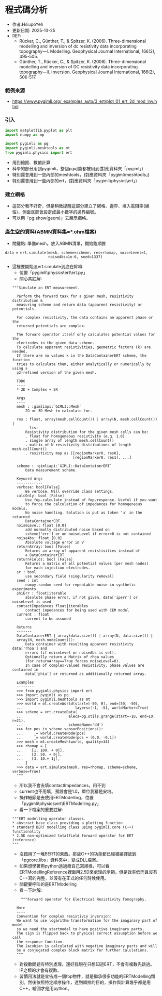 # 程式碼分析
+ 作者:HsiupoYeh
+ 更新日期: 2025-10-25
+ REF:
  + Rücker, C., Günther, T., & Spitzer, K. (2006). Three-dimensional modelling and inversion of dc resistivity data incorporating topography—I. Modelling. Geophysical Journal International, 166(2), 495-505.
  + Günther, T., Rücker, C., & Spitzer, K. (2006). Three-dimensional modelling and inversion of DC resistivity data incorporating topography—II. Inversion. Geophysical Journal International, 166(2), 506-517.

### 範例來源
+ https://www.pygimli.org/_examples_auto/3_ert/plot_01_ert_2d_mod_inv.html

### 引入
```python
import matplotlib.pyplot as plt
import numpy as np

import pygimli as pg
import pygimli.meshtools as mt
from pygimli.physics import ert
```
+ 用到繪圖、數值計算
+ 科學的部分用到pygimli，整個pg可能都被用到(對應資料夾「pygiml」)
+ 特別還會用到一些內部的meshtools，(對應資料夾「pygiml\meshtools」)
+ 特別還會用到一些內部的ert，(對應資料夾「pygimli\physics\ert」)

### 建立網格
+ 這部分我不好奇，但是稍微提醒這部分建立了網格、邊界、填入電阻率(線性)、側面底部會設定成最小數字的邊界編號。
+ 可以用「pg.show(geom)」去展示網格。

### 產生空的資料(ABMN資料集=*.ohm檔案)
+ 關鍵點: 準備mesh，放入ABMN清單，開始跑順推
```
data = ert.simulate(mesh, scheme=scheme, res=rhomap, noiseLevel=1,
                    noiseAbs=1e-6, seed=1337)
```
+ 這裡要開始追ert.simulate到底在幹嘛:
  + 位置「pygimli\physics\ert\ert.py」
  + 關心其註解:
  ```
  """Simulate an ERT measurement.

    Perform the forward task for a given mesh, resistivity distribution &
    measuring scheme and return data (apparent resistivity) or potentials.

    For complex resistivity, the data contains an apparent phase or the
    returned potentials are complex.

    The forward operator itself only calculates potential values for the
    electrodes in the given data scheme.
    To calculate apparent resistivities, geometric factors (k) are needed.
    If there are no values k in the DataContainerERT scheme, the function
    tries to calculate them, either analytically or numerically by using a
    p2-refined version of the given mesh.

    TODO
    ----
    * 2D + Complex + SR

    Args
    ----
    mesh : :gimliapi:`GIMLI::Mesh`
        2D or 3D Mesh to calculate for.

    res : float, array(mesh.cellCount()) | array(N, mesh.cellCount()) |
          list
        Resistivity distribution for the given mesh cells can be:
        . float for homogeneous resistivity (e.g. 1.0)
        . single array of length mesh.cellCount()
        . matrix of N resistivity distributions of length mesh.cellCount()
        . resistivity map as [[regionMarker0, res0],
                              [regionMarker0, res1], ...]

    scheme : :gimliapi:`GIMLI::DataContainerERT`
        Data measurement scheme.

    Keyword Args
    ------------
    verbose: bool[False]
        Be verbose. Will override class settings.
    calcOnly: bool [False]
        Use fop.calculate instead of fop.response. Useful if you want
        to force the calculation of impedances for homogeneous models.
        No noise handling. Solution is put as token 'u' in the returned
        DataContainerERT.
    noiseLevel: float [0.0]
        add normally distributed noise based on
        scheme['err'] or on noiseLevel if error>0 is not contained
    noiseAbs: float [0.0]
        Absolute voltage error in V
    returnArray: bool [False]
        Returns an array of apparent resistivities instead of
        a DataContainerERT
    returnFields: bool [False]
        Returns a matrix of all potential values (per mesh nodes)
        for each injection electrodes.
    sr : bool
        use secondary field (singularity removal)
    seed : int
        numpy.random seed for repeatable noise in synthetic experiments
    phiErr : float|iterable
        absolute phase error, if not given, data['iperr'] or noiseLevel is used
    contactImpedances float|iterables
        contact impedances for being used with CEM model
    current : float
        current to be assumed

    Returns
    -------
    DataContainerERT | array(data.size()) | array(N, data.size()) |
    array(N, mesh.nodeCount()):
        Data container with resulting apparent resistivity data['rhoa'] and
        errors (if noiseLevel or noiseAbs is set).
        Optionally return a Matrix of rhoa values
        (for returnArray==True forces noiseLevel=0).
        In case of complex-valued resistivity, phase values are contained in
        data['phia'] or returned as additionally returned array.

    Examples
    --------
    >>> from pygimli.physics import ert
    >>> import pygimli as pg
    >>> import pygimli.meshtools as mt
    >>> world = mt.createWorld(start=[-50, 0], end=[50, -50],
    ...                        layers=[-1, -5], worldMarker=True)
    >>> scheme = ert.createData(
    ...                     elecs=pg.utils.grange(start=-10, end=10, n=21),
    ...                     schemeName='dd')
    >>> for pos in scheme.sensorPositions():
    ...     _= world.createNode(pos)
    ...     _= world.createNode(pos + [0.0, -0.1])
    >>> mesh = mt.createMesh(world, quality=34)
    >>> rhomap = [
    ...    [1, 100. + 0j],
    ...    [2, 50. + 0j],
    ...    [3, 10.+ 1j],
    ... ]
    >>> data = ert.simulate(mesh, res=rhomap, scheme=scheme, verbose=True)
    """

  ```
  + 所以我不會去填contactImpedances，用不到
  + current也不用填，預設會是1.0，單位我猜是安培。
  + 操作細節是去使用ERTModelling，位置「pygimli\physics\ert\ERTModelling.py」
  + 看一下檔案的重要註解:
  ```
  """ERT modelling operator classes.
  * abstract base class providing a plotting function
  * standard BERT modelling class using pygimli.core (C++) functionality
  * 2.5D non-optimized totalfield forward operator for ERT (reference)
  """
  ```
  + 沒錯用了一堆BERT的東西。那些C++的功能都已經被編譯放到「pgcore.libs」資料夾中，變成DLL檔案。
  + 如果想學著用python過過癮自己寫順推，可以看ERTModellingReference裡面用2.5D來處理的示範。但是效率低而且沒有C++寫的完整，並沒有在正式的任何時候使用。
  + 關鍵要呼叫的是ERTModelling
  + 看一下註解:
  ```
      """Forward operator for Electrical Resistivity Tomography.

    Note
    ----
    Convention for complex resistiviy inversion:
    We want to use logarithm transformation for the imaginary part of model
    so we need the startmodel to have positive imaginary parts.
    The sign is flipped back to physical correct assumption before we call
    the response function.
    The Jacobian is calculated with negative imaginary parts and will
    be a conjugated complex block matrix for further calulations.
    """
  ```
  + 對複數問題有特別處理，還好我現在只想知道ERT，不會有複數先跳過。IP之類的才會有複數。
  + 習慣用法就是宣告成一個fop物件，就是繼承很多功能的ERTModelling類別。然後依照特定順序操作，達到順推的目的，操作與計算幾乎都是用C++，繪圖才是用python。
  

